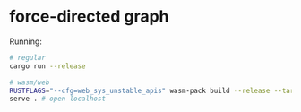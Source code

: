 # force-directed graph

Running:

```bash
# regular
cargo run --release

# wasm/web
RUSTFLAGS="--cfg=web_sys_unstable_apis" wasm-pack build --release --target web
serve . # open localhost
```
